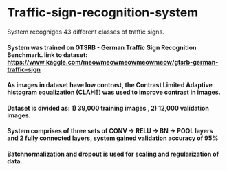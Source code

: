 # Traffic-sign-recognition-system
System recogniges 43 different classes of traffic signs.

#### System was trained on GTSRB - German Traffic Sign Recognition Benchmark. link to dataset: https://www.kaggle.com/meowmeowmeowmeowmeow/gtsrb-german-traffic-sign

#### As images in dataset have low contrast, the Contrast Limited Adaptive histogram equalization (CLAHE) was used to improve contrast in images. 

#### Dataset is divided as: 1) 39,000 training images , 2) 12,000 validation images.

#### System comprises of three sets of CONV -> RELU -> BN -> POOL layers and 2 fully connected layers, system gained validation accuracy of 95%

#### Batchnormalization and dropout is used for scaling and regularization of data. 
